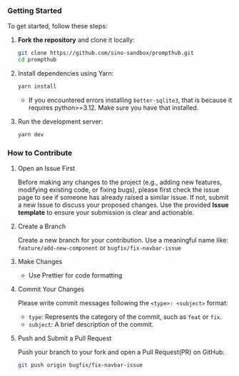 ### Getting Started

To get started, follow these steps:

1. **Fork the repository** and clone it locally:

   ```bash
   git clone https://github.com/sino-sandbox/prompthub.git
   cd prompthub
   ```

2. Install dependencies using Yarn:

   ```bash
   yarn install
   ```

   - If you encountered errors installing `better-sqlite3`, that is because it requires python>=3.12. Make sure you have that installed.

3. Run the development server:
   ```bash
   yarn dev
   ```

### How to Contribute

1. Open an Issue First

   Before making any changes to the project (e.g., adding new features, modifying existing code, or fixing bugs), please first check the issue page to see if someone has already raised a similar issue. If not, submit a new Issue to discuss your proposed changes. Use the provided **Issue template** to ensure your submission is clear and actionable.

2. Create a Branch

   Create a new branch for your contribution. Use a meaningful name like: `feature/add-new-component` or `bugfix/fix-navbar-issue`

3. Make Changes

   - Use Prettier for code formatting

4. Commit Your Changes

   Please write commit messages following the `<type>: <subject>` format:

   - `type`: Represents the category of the commit, such as `feat` or `fix`.
   - `subject`: A brief description of the commit.

5. Push and Submit a Pull Request

   Push your branch to your fork and open a Pull Request(PR) on GitHub:

   ```bash
   git push origin bugfix/fix-navbar-issue
   ```
